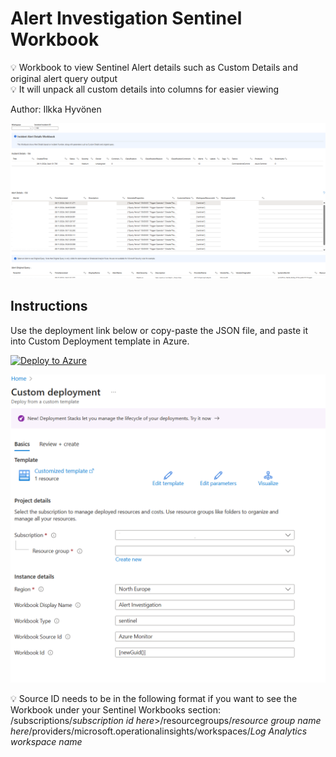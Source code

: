 # Alert Investigation Sentinel Workbook
💡 Workbook to view Sentinel Alert details such as Custom Details and original alert query output </br>
💡 It will unpack all custom details into columns for easier viewing </br>

Author: Ilkka Hyvönen

![Screenshot of the workbook](https://github.com/ilesec/Microsoft-Sentinel/blob/main/Workbooks/Alert-Investigation/workbook.png?raw=true)

## Instructions
Use the deployment link below or copy-paste the JSON file, and paste it into Custom Deployment template in Azure. </br>

[![Deploy to Azure](https://aka.ms/deploytoazurebutton)](https://portal.azure.com/#create/Microsoft.Template/uri/https%3A%2F%2Fraw.githubusercontent.com%2Filesec%2FMicrosoft-Sentinel%2Frefs%2Fheads%2Fmain%2FWorkbooks%2FAlert-Investigation%2Fazuredeploy.json)

![Screenshot of the deployment template.](https://github.com/ilesec/Microsoft-Sentinel/blob/main/Workbooks/Alert-Investigation/Workbookdeployment.png?raw=true)

💡  Source ID needs to be in the following format if you want to see the Workbook under your Sentinel Workbooks section:
/subscriptions/_subscription id here_>/resourcegroups/_resource group name here_/providers/microsoft.operationalinsights/workspaces/_Log Analytics workspace name_</br>
